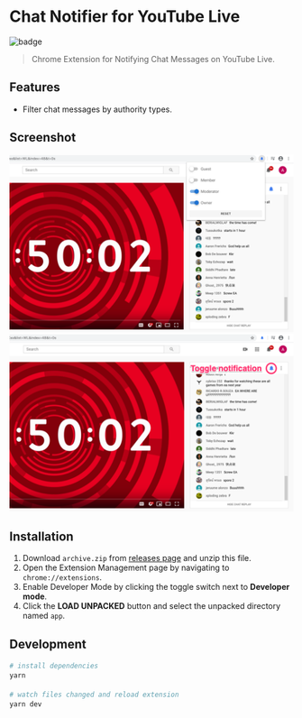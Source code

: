 # Chat Notifier for YouTube Live

![badge](https://github.com/fiahfy/youtube-live-chat-notifier/workflows/Web%20Extension%20CI/badge.svg)

> Chrome Extension for Notifying Chat Messages on YouTube Live.

## Features

- Filter chat messages by authority types.

## Screenshot

![screenshot](.github/img/screenshot1.png)
![screenshot](.github/img/screenshot2.png)

## Installation

1. Download `archive.zip` from [releases page](https://github.com/fiahfy/youtube-live-chat-notifier/releases) and unzip this file.
2. Open the Extension Management page by navigating to `chrome://extensions`.
3. Enable Developer Mode by clicking the toggle switch next to **Developer mode**.
4. Click the **LOAD UNPACKED** button and select the unpacked directory named `app`.

## Development

```bash
# install dependencies
yarn

# watch files changed and reload extension
yarn dev
```
